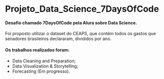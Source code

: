 # Projeto_Data_Science_7DaysOfCode

#### Desafio chamado 7DaysOfCode pela Alura sobre Data Science.
Foi proposto utilizar o dataset do CEAPS, que contém todos os gastos que senadores brasileiros declararam, divididos por ano.

#### Os trabalhos realizados foram:
* Data Cleaning and Preparation;
* Data Visualization & Storytelling;
* Forecasting (Em progresso).
